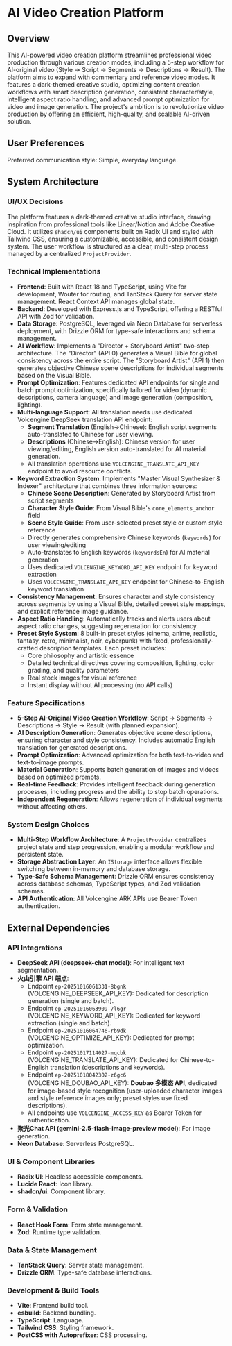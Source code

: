 # AI Video Creation Platform

## Overview

This AI-powered video creation platform streamlines professional video production through various creation modes, including a 5-step workflow for AI-original video (Style → Script → Segments → Descriptions → Result). The platform aims to expand with commentary and reference video modes. It features a dark-themed creative studio, optimizing content creation workflows with smart description generation, consistent character/style, intelligent aspect ratio handling, and advanced prompt optimization for video and image generation. The project's ambition is to revolutionize video production by offering an efficient, high-quality, and scalable AI-driven solution.

## User Preferences

Preferred communication style: Simple, everyday language.

## System Architecture

### UI/UX Decisions

The platform features a dark-themed creative studio interface, drawing inspiration from professional tools like Linear/Notion and Adobe Creative Cloud. It utilizes `shadcn/ui` components built on Radix UI and styled with Tailwind CSS, ensuring a customizable, accessible, and consistent design system. The user workflow is structured as a clear, multi-step process managed by a centralized `ProjectProvider`.

### Technical Implementations

-   **Frontend**: Built with React 18 and TypeScript, using Vite for development, Wouter for routing, and TanStack Query for server state management. React Context API manages global state.
-   **Backend**: Developed with Express.js and TypeScript, offering a RESTful API with Zod for validation.
-   **Data Storage**: PostgreSQL, leveraged via Neon Database for serverless deployment, with Drizzle ORM for type-safe interactions and schema management.
-   **AI Workflow**: Implements a "Director + Storyboard Artist" two-step architecture. The "Director" (API 0) generates a Visual Bible for global consistency across the entire script. The "Storyboard Artist" (API 1) then generates objective Chinese scene descriptions for individual segments based on the Visual Bible.
-   **Prompt Optimization**: Features dedicated API endpoints for single and batch prompt optimization, specifically tailored for video (dynamic descriptions, camera language) and image generation (composition, lighting).
-   **Multi-language Support**: All translation needs use dedicated Volcengine DeepSeek translation API endpoint:
    -   **Segment Translation** (English→Chinese): English script segments auto-translated to Chinese for user viewing.
    -   **Descriptions** (Chinese→English): Chinese version for user viewing/editing, English version auto-translated for AI material generation.
    -   All translation operations use `VOLCENGINE_TRANSLATE_API_KEY` endpoint to avoid resource conflicts.
-   **Keyword Extraction System**: Implements "Master Visual Synthesizer & Indexer" architecture that combines three information sources:
    -   **Chinese Scene Description**: Generated by Storyboard Artist from script segments
    -   **Character Style Guide**: From Visual Bible's `core_elements_anchor` field
    -   **Scene Style Guide**: From user-selected preset style or custom style reference
    -   Directly generates comprehensive Chinese keywords (`keywords`) for user viewing/editing
    -   Auto-translates to English keywords (`keywordsEn`) for AI material generation
    -   Uses dedicated `VOLCENGINE_KEYWORD_API_KEY` endpoint for keyword extraction
    -   Uses `VOLCENGINE_TRANSLATE_API_KEY` endpoint for Chinese-to-English keyword translation
-   **Consistency Management**: Ensures character and style consistency across segments by using a Visual Bible, detailed preset style mappings, and explicit reference image guidance.
-   **Aspect Ratio Handling**: Automatically tracks and alerts users about aspect ratio changes, suggesting regeneration for consistency.
-   **Preset Style System**: 8 built-in preset styles (cinema, anime, realistic, fantasy, retro, minimalist, noir, cyberpunk) with fixed, professionally-crafted description templates. Each preset includes:
    -   Core philosophy and artistic essence
    -   Detailed technical directives covering composition, lighting, color grading, and quality parameters
    -   Real stock images for visual reference
    -   Instant display without AI processing (no API calls)

### Feature Specifications

-   **5-Step AI-Original Video Creation Workflow**: Script → Segments → Descriptions → Style → Result (with planned expansion).
-   **AI Description Generation**: Generates objective scene descriptions, ensuring character and style consistency. Includes automatic English translation for generated descriptions.
-   **Prompt Optimization**: Advanced optimization for both text-to-video and text-to-image prompts.
-   **Material Generation**: Supports batch generation of images and videos based on optimized prompts.
-   **Real-time Feedback**: Provides intelligent feedback during generation processes, including progress and the ability to stop batch operations.
-   **Independent Regeneration**: Allows regeneration of individual segments without affecting others.

### System Design Choices

-   **Multi-Step Workflow Architecture**: A `ProjectProvider` centralizes project state and step progression, enabling a modular workflow and persistent state.
-   **Storage Abstraction Layer**: An `IStorage` interface allows flexible switching between in-memory and database storage.
-   **Type-Safe Schema Management**: Drizzle ORM ensures consistency across database schemas, TypeScript types, and Zod validation schemas.
-   **API Authentication**: All Volcengine ARK APIs use Bearer Token authentication.

## External Dependencies

### API Integrations

-   **DeepSeek API (deepseek-chat model)**: For intelligent text segmentation.
-   **火山引擎 API 端点**:
    -   Endpoint `ep-20251016061331-8bgnk` (VOLCENGINE_DEEPSEEK_API_KEY): Dedicated for description generation (single and batch).
    -   Endpoint `ep-20251016063909-7l6gr` (VOLCENGINE_KEYWORD_API_KEY): Dedicated for keyword extraction (single and batch).
    -   Endpoint `ep-20251016064746-rb9dk` (VOLCENGINE_OPTIMIZE_API_KEY): Dedicated for prompt optimization.
    -   Endpoint `ep-20251017114027-mqcbk` (VOLCENGINE_TRANSLATE_API_KEY): Dedicated for Chinese-to-English translation (descriptions and keywords).
    -   Endpoint `ep-20251018042302-z6gc6` (VOLCENGINE_DOUBAO_API_KEY): **Doubao 多模态 API**, dedicated for image-based style recognition (user-uploaded character images and style reference images only; preset styles use fixed descriptions).
    -   All endpoints use `VOLCENGINE_ACCESS_KEY` as Bearer Token for authentication.
-   **聚光Chat API (gemini-2.5-flash-image-preview model)**: For image generation.
-   **Neon Database**: Serverless PostgreSQL.

### UI & Component Libraries

-   **Radix UI**: Headless accessible components.
-   **Lucide React**: Icon library.
-   **shadcn/ui**: Component library.

### Form & Validation

-   **React Hook Form**: Form state management.
-   **Zod**: Runtime type validation.

### Data & State Management

-   **TanStack Query**: Server state management.
-   **Drizzle ORM**: Type-safe database interactions.

### Development & Build Tools

-   **Vite**: Frontend build tool.
-   **esbuild**: Backend bundling.
-   **TypeScript**: Language.
-   **Tailwind CSS**: Styling framework.
-   **PostCSS with Autoprefixer**: CSS processing.